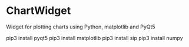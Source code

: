 # ChartWidget
Widget for plotting charts using Python, matplotlib and PyQt5

pip3 install pyqt5
pip3 install matplotlib
pip3 install sip
pip3 install numpy
